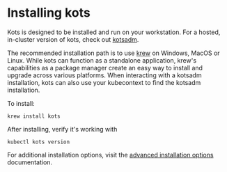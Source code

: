 # Installing kots

Kots is designed to be installed and run on your workstation. For a hosted, in-cluster version of kots, check out [kotsadm](https://github.com/replicatedhq/kotsadm).

The recommended installation path is to use [krew](https://krew.dev) on Windows, MacOS or Linux. While kots can function as a standalone application, krew's capabilities as a package manager create an easy way to install and upgrade across various platforms. When interacting with a kotsadm installation, kots can also use your kubecontext to find the kotsadm installation.

To install:

```shell
krew install kots
```

After installing, verify it's working with

```shell
kubectl kots version
```

For additional installation options, visit the [advanced installation options](https://github.com/replicatedhq/kots/blob/master/docs/installing/advanced.md) documentation.

